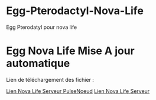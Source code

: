 # Egg-Pterodactyl-Nova-Life
Egg Pterodatyl pour nova life

# Egg Nova Life Mise A jour automatique
Lien de téléchargement des fichier : 

[Lien Nova Life Serveur PulseNoeud](https://fnafhosting.fr/novalife-serveur.tar.gz)
[Lien Nova Life Serveur](https://fnafhosting.fr/novalife-pulsenoeud.tar.gz)